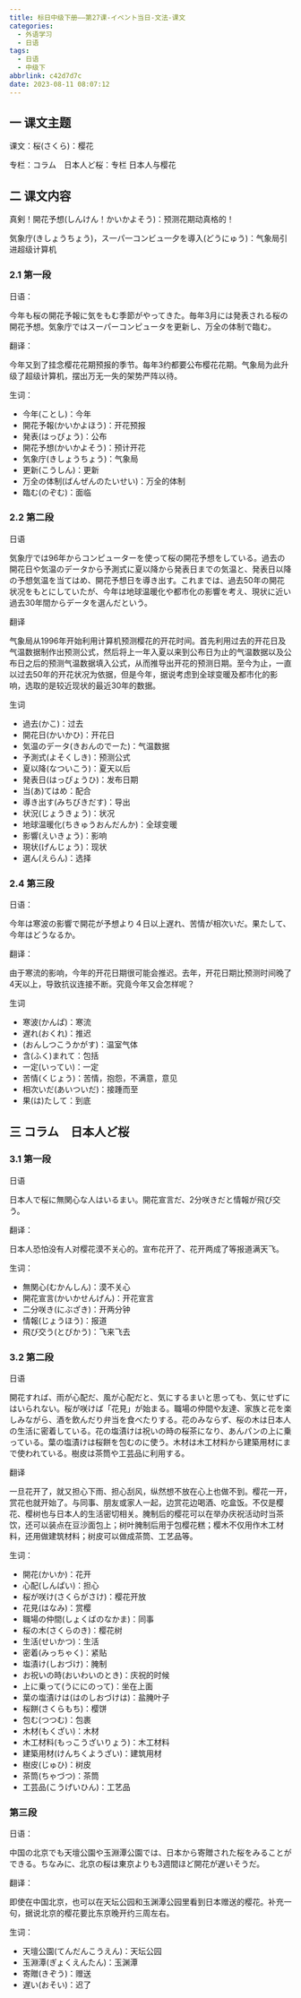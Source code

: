 ```yaml
---
title: 标日中级下册——第27课-イベント当日-文法-课文
categories:
  - 外语学习
  - 日语
tags:
  - 日语
  - 中级下
abbrlink: c42d7d7c
date: 2023-08-11 08:07:12
---
```

## 一 课文主题

课文：桜(さくら)：樱花

专栏：コラム　日本人ど桜：专栏 日本人与樱花

<!--more-->

## 二 课文内容

真剣！開花予想(しんけん！かいかよそう)：预测花期动真格的！

気象庁(きしょうちょう)，ス一パ一コンビュ一夕を導入(どうにゅう)：气象局引进超级计算机

### 2.1 第一段

日语：

今年も桜の開花予報に気をもむ季節がやってきた。毎年3月には発表される桜の開花予想。気象庁ではスーパーコンピュータを更新し、万全の体制で臨む。


翻译：

今年又到了挂念樱花花期预报的季节。每年3约都要公布樱花花期。气象局为此升级了超级计算机，摆出万无一失的架势严阵以待。

生词：

* 今年(ことし)：今年
* 開花予報(かいかよほう)：开花预报
* 発表(はっぴょう)：公布
* 開花予想(かいかよそう)：预计开花
* 気象庁(きしょうちょう)：气象局
* 更新(こうしん)：更新
* 万全の体制(ばんぜんのたいせい)：万全的体制
* 臨む(のぞむ)：面临

### 2.2 第二段

日语

気象庁では96年からコンピューターを使って桜の開花予想をしている。過去の開花日や気温のデータから予測式に夏以降から発表日までの気温と、発表日以降の予想気温を当てはめ、開花予想日を導き出す。これまでは、過去50年の開花状况をもとにしていたが、今年は地球温暖化や都市化の影響を考え、現状に近い過去30年間からデータを選んだという。

翻译

气象局从1996年开始利用计算机预测樱花的开花时间。首先利用过去的开花日及气温数据制作出预测公式，然后将上一年入夏以来到公布日为止的气温数据以及公布日之后的预测气温数据填入公式，从而推导出开花的预测日期。至今为止，一直以过去50年的开花状况为依据，但是今年，据说考虑到全球变暖及都市化的影响，选取的是较近现状的最近30年的数据。

生词

* 過去(かこ)：过去
* 開花日(かいかひ)：开花日
* 気温のデータ(きおんのでーた)：气温数据
* 予測式(よそくしき)：预测公式
* 夏以降(なついこう)：夏天以后
* 発表日(はっぴょうひ)：发布日期
* 当(あ)てはめ：配合
* 導き出す(みちびきだす)：导出
* 状況(じょうきょう)：状况
* 地球温暖化(ちきゅうおんだんか)：全球变暖
* 影響(えいきょう)：影响
* 現状(げんじょう)：现状
* 選ん(えらん)：选择

### 2.4 第三段

日语：

今年は寒波の影響で開花が予想より４日以上遅れ、苦情が相次いだ。果たして、今年はどうなるか。

翻译：

由于寒流的影响，今年的开花日期很可能会推迟。去年，开花日期比预测时间晚了4天以上，导致抗议连接不断。究竟今年又会怎样呢？


生词

* 寒波(かんぱ)：寒流
* 遅れ(おくれ)：推迟
* (おんしつこうかがす)：温室气体
* 含(ふく)まれて：包括
* 一定(いってい)：一定
* 苦情(くじょう)：苦情，抱怨，不满意，意见
* 相次いだ(あいついだ)：接踵而至
* 果(は)たして：到底

## 三 コラム　日本人ど桜

### 3.1 第一段

日语

日本人で桜に無関心な人はいるまい。開花宣言だ、2分咲きだと情報が飛び交う。

翻译：

日本人恐怕没有人对樱花漠不关心的。宣布花开了、花开两成了等报道满天飞。

生词：

* 無関心(むかんしん)：漠不关心
* 開花宣言(かいかせんげん)：开花宣言
* 二分咲き(にぶざき)：开两分钟
* 情報(じょうほう)：报道
* 飛び交う(とびかう)：飞来飞去

### 3.2 第二段

日语

開花すれば、雨が心配だ、風が心配だと、気にするまいと思っても、気にせずにはいられない。桜が咲けば「花見」が始まる。職場の仲間や友達、家族と花を楽しみながら、酒を飲んだり弁当を食べたりする。花のみならず、桜の木は日本人の生活に密着している。花の塩漬けは祝いの時の桜茶になり、あんパンの上に乗っている。葉の塩漬けは桜餅を包むのに使う。木材は木工材料から建築用材にまで使われている。樹皮は茶筒や工芸品に利用する。

翻译

一旦花开了，就又担心下雨、担心刮风，纵然想不放在心上也做不到。樱花一开，赏花也就开始了。与同事、朋友或家人一起，边赏花边喝酒、吃盒饭。不仅是樱花、樱树也与日本人的生活密切相关。腌制后的樱花可以在举办庆祝活动时当茶饮，还可以装点在豆沙面包上；树叶腌制后用于包樱花糕；樱木不仅用作木工材料，还用做建筑材料；树皮可以做成茶筒、工艺品等。

生词：

* 開花(かいか)：花开
* 心配(しんぱい)：担心
* 桜が咲け(さくらがさけ)：樱花开放
* 花見(はなみ)：赏樱
* 職場の仲間(しょくばのなかま)：同事
* 桜の木(さくらのき)：樱花树
* 生活(せいかつ)：生活
* 密着(みっちゃく)：紧贴
* 塩漬け(しおづけ)：腌制
* お祝いの時(おいわいのとき)：庆祝的时候
* 上に乗って(うににのって)：坐在上面
* 葉の塩漬けは(はのしおづけは)：盐腌叶子
* 桜餅(さくらもち)：樱饼
* 包む(つつむ)：包裹
* 木材(もくざい)：木材
* 木工材料(もっこうざいりょう)：木工材料
* 建築用材(けんちくようざい)：建筑用材
* 樹皮(じゅひ)：树皮
* 茶筒(ちゃづつ)：茶筒
* 工芸品(こうげいひん)：工艺品

### 第三段

日语：

中国の北京でも天壇公園や玉淵潭公園では、日本から寄贈された桜をみることができる。ちなみに、北京の桜は東京よりも3週間ほど開花が遅いそうだ。

翻译：

即使在中国北京，也可以在天坛公园和玉渊潭公园里看到日本赠送的樱花。补充一句，据说北京的樱花要比东京晚开约三周左右。

生词：

* 天壇公園(てんだんこうえん)：天坛公园
* 玉淵潭(ぎょくえんたん)：玉渊潭
* 寄贈(きぞう)：赠送
* 遅い(おそい)：迟了